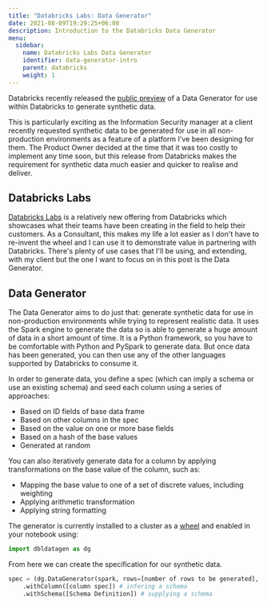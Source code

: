```yaml
---
title: "Databricks Labs: Data Generator"
date: 2021-08-09T19:29:25+06:00
description: Introduction to the Databricks Data Generator
menu:
  sidebar:
    name: Databricks Labs Data Generator
    identifier: data-generator-intro
    parent: databricks
    weight: 1
---
```


Databricks recently released the [public preview](https://github.com/databrickslabs/dbldatagen/releases/tag/v0.2.0-rc0-master) of a Data Generator for use within Databricks to generate synthetic data. 

This is particularly exciting as the Information Security manager at a client recently requested synthetic data to be generated for use in all non-production environments as a feature of a platform I've been designing for them. The Product Owner decided at the time that it was too costly to implement any time soon, but this release from Databricks makes the requirement for synthetic data much easier and quicker to realise and deliver. 

## Databricks Labs

[Databricks Labs](https://databricks.com/learn/labs) is a relatively new offering from Databricks which showcases what their teams have been creating in the field to help their customers. As a Consultant, this makes my life a lot easier as I don't have to re-invent the wheel and I can use it to demonstrate value in partnering with Databricks. There's plenty of use cases that I'll be using, and extending, with my client but the one I want to focus on in this post is the Data Generator. 

## Data Generator  

The Data Generator aims to do just that: generate synthetic data for use in non-production environments while trying to represent realistic data. It uses the Spark engine to generate the data so is able to generate a huge amount of data in a short amount of time. It is a Python framework, so you have to be comfortable with Python and PySpark to generate data. But once data has been generated, you can then use any of the other languages supported by Databricks to consume it.

In order to generate data, you define a spec (which can imply a schema or use an existing schema) and seed each column using a series of approaches:

- Based on ID fields of base data frame
- Based on other columns in the spec
- Based on the value on one or more base fields
- Based on a hash of the base values
- Generated at random

You can also iteratively generate data for a column by applying transformations on the base value of the column, such as:

- Mapping the base value to one of a set of discrete values, including weighting
- Applying arithmetic transformation
- Applying string formatting

The generator is currently installed to a cluster as a [wheel](https://github.com/databrickslabs/dbldatagen/releases) and enabled in your notebook using:

``` python
import dbldatagen as dg
```
From here we can create the specification for our synthetic data.

``` python
spec = (dg.DataGenerator(spark, rows=[number of rows to be generated], partitions=[number of partitions to be generated], randomSeedMethod="[something]")
    .withColumn([column spec]) # infering a schema
    .withSchema([Schema Definition]) # supplying a schema
```